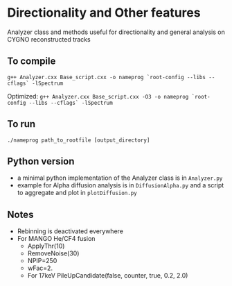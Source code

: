 # Directionality and Other features

Analyzer class and methods useful for directionality and general analysis on CYGNO reconstructed tracks

## To compile

```g++ Analyzer.cxx Base_script.cxx -o nameprog `root-config --libs --cflags` -lSpectrum```

Optimized:
```g++ Analyzer.cxx Base_script.cxx -O3 -o nameprog `root-config --libs --cflags` -lSpectrum```

## To run

```./nameprog path_to_rootfile [output_directory]```

## Python version

- a minimal python implementation of the Analyzer class is in `Analyzer.py`
- example for Alpha diffusion analysis is in `DiffusionAlpha.py` and a script to aggregate and plot in `plotDiffusion.py`

## Notes

- Rebinning is deactivated everywhere
- For MANGO He/CF4 fusion
  - ApplyThr(10)
  - RemoveNoise(30)
  - NPIP=250
  - wFac=2.
  - For 17keV PileUpCandidate(false, counter, true, 0.2, 2.0)
